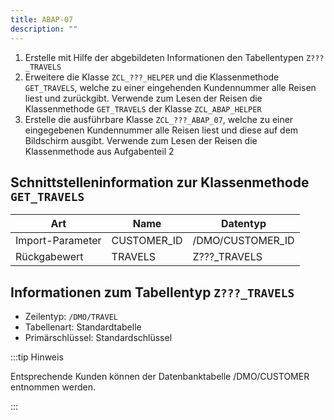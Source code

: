 ```yaml
---
title: ABAP-07
description: ""
---
```


1. Erstelle mit Hilfe der abgebildeten Informationen den Tabellentypen `Z???_TRAVELS`
2. Erweitere die Klasse `ZCL_???_HELPER` und die Klassenmethode `GET_TRAVELS`, welche zu einer eingehenden Kundennummer alle Reisen liest und zurückgibt. Verwende zum Lesen der Reisen die Klassenmethode `GET_TRAVELS` der Klasse `ZCL_ABAP_HELPER`
3. Erstelle die ausführbare Klasse `ZCL_???_ABAP_07`, welche zu einer eingegebenen Kundennummer alle Reisen liest und diese auf dem Bildschirm ausgibt. Verwende zum Lesen der Reisen die Klassenmethode aus Aufgabenteil 2

## Schnittstelleninformation zur Klassenmethode `GET_TRAVELS`

| Art              | Name        | Datentyp         |
| ---------------- | ----------- | ---------------- |
| Import-Parameter | CUSTOMER_ID | /DMO/CUSTOMER_ID |
| Rückgabewert     | TRAVELS     | Z???_TRAVELS     |

## Informationen zum Tabellentyp `Z???_TRAVELS`

- Zeilentyp: `/DMO/TRAVEL`
- Tabellenart: Standardtabelle
- Primärschlüssel: Standardschlüssel

:::tip Hinweis

Entsprechende Kunden können der Datenbanktabelle /DMO/CUSTOMER entnommen werden.

:::
